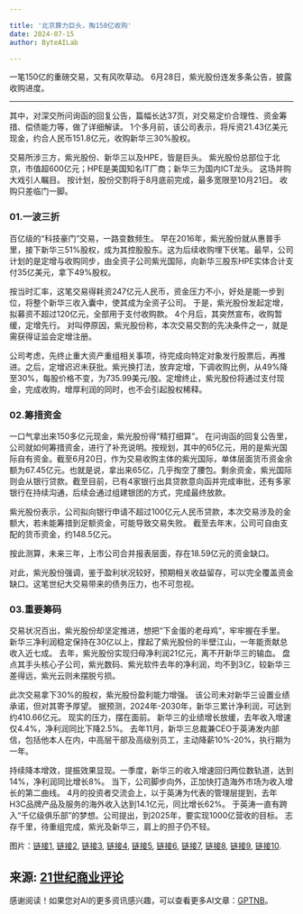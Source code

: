 ```yaml
---

title: '北京算力巨头，掏150亿收购'
date: 2024-07-15
author: ByteAILab

---
```


一笔150亿的重磅交易，又有风吹草动。
6月28日，紫光股份连发多条公告，披露收购进度。

---

其中，对深交所问询函的回复公告，篇幅长达37页，对交易定价合理性、资金筹措、偿债能力等，做了详细解读。
1个多月前，该公司表示，将斥资21.43亿美元现金，约合人民币151.8亿元，收购新华三30%股权。

交易所涉三方，紫光股份、新华三以及HPE，皆是巨头。
紫光股份总部位于北京，市值超600亿元；HPE是美国知名IT厂商；新华三为国内ICT龙头。
这场并购大戏引人瞩目。
按计划，股份交割将于8月底前完成，最多宽限至10月21日。
收购只差临门一脚。

### 01.一波三折
百亿级的“科技豪门”交易，一路变数频生。
早在2016年，紫光股份就从惠普手里，接下新华三51%股权，成为其控股股东。这为后续收购埋下伏笔。最早，公司计划的是定增与收购同步，由全资子公司紫光国际，向新华三股东HPE实体合计支付35亿美元，拿下49%股权。

按当时汇率，这笔交易得耗资247亿元人民币，资金压力不小，好处是能一步到位，将整个新华三收入囊中，使其成为全资子公司。
于是，紫光股份发起定增，拟募资不超过120亿元，全部用于支付收购款。
4个月后，其突然宣布，收购暂缓，定增先行。
对叫停原因，紫光股份称，本次交易交割的先决条件之一，就是需获得证监会定增注册。

公司考虑，先终止重大资产重组相关事项，待完成向特定对象发行股票后，再推进。之后，定增迟迟未获批。紫光换打法，放弃定增，下调收购比例，从49%降至30%，每股价格不变，为735.99美元/股。定增终止，紫光股份将通过支付现金，完成收购，增厚利润的同时，也不会引起股权稀释。

### 02.筹措资金
一口气拿出来150多亿元现金，紫光股份得“精打细算”。
在问询函的回复公告里，公司就如何筹措资金，进行了补充说明。按规划，其中的65亿元，用的是紫光国际自有资金。截至6月20日，作为交易收购主体的紫光国际，单体层面货币资金余额为67.45亿元。也就是说，拿出来65亿，几乎掏空了腰包。剩余资金，紫光国际则会从银行贷款。截至目前，已有4家银行出具贷款意向函并完成审批，还有多家银行在持续沟通，后续会通过组建银团的方式，完成最终放款。

紫光股份表示，公司拟向银行申请不超过100亿元人民币贷款，本次交易涉及的金额大，若未能筹措到足额资金，可能导致交易失败。
截至去年末，公司可自由支配的货币资金，约148.5亿元。

按此测算，未来三年，上市公司合并报表层面，存在18.59亿元的资金缺口。

对此，紫光股份强调，鉴于盈利状况较好，预期相关收益留存，可以完全覆盖资金缺口。这笔世纪大交易带来的债务压力，也不可忽视。

### 03.重要筹码
交易状况百出，紫光股份却坚定推进，想把“下金蛋的老母鸡”，牢牢握在手里。
新华三净利润稳定保持在30亿以上，撑起了紫光股份的半壁江山，一年能贡献总收入近七成。
去年，紫光股份实现归母净利润21亿元，离不开新华三的输血。
盘点其手头核心子公司，紫光数码、紫光软件去年的净利润，均不到3亿，较新华三差得远，紫光云则未摆脱亏损。

此次交易拿下30%的股权，紫光股份盈利能力增强。
该公司未对新华三设置业绩承诺，但对其寄予厚望。
据预测，2024年-2030年，新华三累计净利润，可达到约410.66亿元。
现实的压力，摆在面前。
新华三的业绩增长放缓，去年收入增速仅4.4%，净利润同比下降2.5%。
去年11月，新华三总裁兼CEO于英涛发内部信，包括他本人在内，中高层干部及高级别员工，主动降薪10%-20%，执行期为一年。

持续降本增效，提振效果显现。一季度，新华三的收入增速回归两位数轨道，达到14%，净利润同比增长8%。
当下，公司脚步向外，正加快打造海外市场为收入增长的第二曲线。
4月的投资者交流会上，以于英涛为代表的管理层提到，去年H3C品牌产品及服务的海外收入达到14.1亿元，同比增长62%。
于英涛一直有跨入“千亿级俱乐部”的梦想。公司提出，到2025年，要实现1000亿营收的目标。
志存千里，待重组完成，紫光及新华三，肩上的担子仍不轻。

图片：[链接1](http://www.jesonc.com/FqOoiL3mfAtZDvZnkWpxIY2UERwA), [链接2](http://www.jesonc.com/Fvnal0tmQS48eWUgsShnKbphBfcA), [链接3](http://www.jesonc.com/Fq0EafIn9r0yU8zX4PgifuTbS4aj), [链接4](http://www.jesonc.com/FnQmMWG7vRAj8k5YhMlsxgijgmk2), [链接5](http://www.jesonc.com/FrD4tnYbFO24GfsnjCF2llA4gePv), [链接6](http://www.jesonc.com/FkoAPSnlwopj9EpxQq0lxfRiLi8K), [链接7](http://www.jesonc.com/FmE1sanSLhiGN159LeZS1Ad5XYN2), [链接8](http://www.jesonc.com/Fpw3nmnZtvXPCuMKi_9PJUi-ra0v), [链接9](http://www.jesonc.com/FpHWr753bwAGjTBbSi6FLWNacN1_), [链接10](http://www.jesonc.com/FtOjVlQblPuk6g0KtGBpP0V3zUGr).

来源: [21世纪商业评论](https://mp.weixin.qq.com/s/KsYIcEHRvrMJbYhHckFEBg)
---
感谢阅读！如果您对AI的更多资讯感兴趣，可以查看更多AI文章：[GPTNB](https://gptnb.com)。